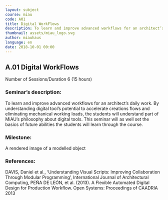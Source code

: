 ```yaml
---
layout: subject
course: miau
code: A01
title: Digital WorkFlows
description: To learn and improve advanced workflows for an architect’s daily work. By understanding digital tool’s potential to accelerate creations flows and eliminating mechanical working loads, the students will understand part of MiAU’s philosophy about digital tools. This seminar will as well set the basics of future abilities the students will learn through the course.
thumbnail: assets/miau_logo.svg
author: miauhaus
language: en
date: 2018-10-01 00:00
---
```

## A.01 Digital WorkFlows
Number of Sessions/Duration 6 (15 hours)

### Seminar’s description:
To learn and improve advanced workflows for an architect’s daily work. By understanding digital tool’s potential to accelerate creations flows and eliminating mechanical working loads, the students will understand part of MiAU’s philosophy about digital tools. This seminar will as well set the basics of future abilities the students will learn through the course.   

### Milestone:
A rendered image of a modelled object

### References:
DAVIS, Daniel et al., ‘Understanding Visual Scripts: Improving Collaboration Through Modular Programming’, International Journal of Architectural Computing,
PEÑA DE LEÓN, et al. (2013). A Flexible Automated Digital Design for Production Workflow. Open Systems: Proceedings of CAADRIA 2013
